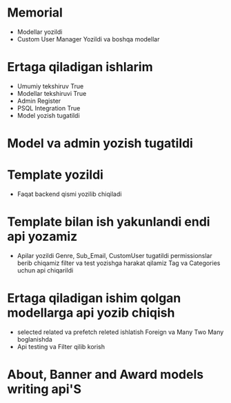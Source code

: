# Memorial
* Modellar yozildi
* Custom User Manager Yozildi va boshqa modellar 
# Ertaga qiladigan ishlarim 
* Umumiy tekshiruv True
* Modellar tekshiruvi True
* Admin Register
* PSQL Integration True
* Model yozish tugatildi
# Model va admin yozish tugatildi
# Template yozildi
* Faqat backend qismi yozilib chiqiladi
# Template bilan ish yakunlandi endi api yozamiz
* Apilar yozildi
Genre, Sub_Email, CustomUser tugatildi permissionslar berib chiqamiz
filter va test yozishga harakat qilamiz
Tag va Categories uchun api chiqarildi 
# Ertaga qiladigan ishim qolgan modellarga api yozib chiqish
* selected related va prefetch releted ishlatish Foreign va Many Two Many boglanishda
* Api testing va Filter qilib korish
# About, Banner and Award models writing api'S